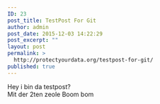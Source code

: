 ```yaml
---
ID: 23
post_title: TestPost For Git
author: admin
post_date: 2015-12-03 14:22:29
post_excerpt: ""
layout: post
permalink: >
  http://protectyourdata.org/testpost-for-git/
published: true
---
```

Hey i bin da testpost?<br>
Mit der 2ten zeole
Boom bom 
